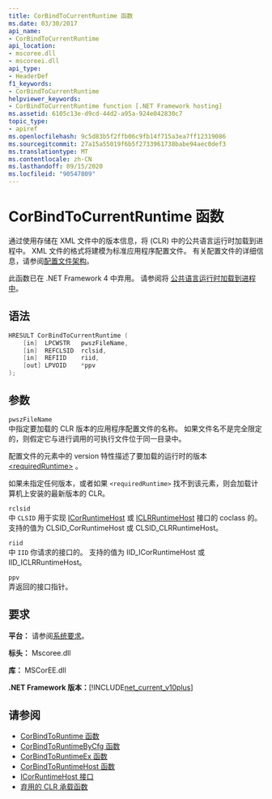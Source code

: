 ```yaml
---
title: CorBindToCurrentRuntime 函数
ms.date: 03/30/2017
api_name:
- CorBindToCurrentRuntime
api_location:
- mscoree.dll
- mscoreei.dll
api_type:
- HeaderDef
f1_keywords:
- CorBindToCurrentRuntime
helpviewer_keywords:
- CorBindToCurrentRuntime function [.NET Framework hosting]
ms.assetid: 6105c13e-d9cd-44d2-a95a-924e042830c7
topic_type:
- apiref
ms.openlocfilehash: 9c5d83b5f2ffb06c9fb14f715a3ea7ff12319086
ms.sourcegitcommit: 27a15a55019f6b5f2733961738babe94aec0def3
ms.translationtype: MT
ms.contentlocale: zh-CN
ms.lasthandoff: 09/15/2020
ms.locfileid: "90547809"
---
```

# <a name="corbindtocurrentruntime-function"></a>CorBindToCurrentRuntime 函数
通过使用存储在 XML 文件中的版本信息，将 (CLR) 中的公共语言运行时加载到进程中。 XML 文件的格式将建模为标准应用程序配置文件。 有关配置文件的详细信息，请参阅[配置文件架构](../../configure-apps/file-schema/index.md)。  
  
 此函数已在 .NET Framework 4 中弃用。 请参阅将 [公共语言运行时加载到进程中](/previous-versions/dotnet/netframework-4.0/01918c6x(v=vs.100))。  
  
## <a name="syntax"></a>语法  
  
```cpp  
HRESULT CorBindToCurrentRuntime (  
    [in]  LPCWSTR   pwszFileName,  
    [in]  REFCLSID  rclsid,  
    [in]  REFIID    riid,  
    [out] LPVOID    *ppv  
);  
```  
  
## <a name="parameters"></a>参数  
 `pwszFileName`  
 中指定要加载的 CLR 版本的应用程序配置文件的名称。 如果文件名不是完全限定的，则假定它与进行调用的可执行文件位于同一目录中。  
  
 配置文件的元素中的 version 特性描述了要加载的运行时的版本 [\<requiredRuntime>](../../configure-apps/file-schema/startup/requiredruntime-element.md) 。  
  
 如果未指定任何版本，或者如果 `<requiredRuntime>` 找不到该元素，则会加载计算机上安装的最新版本的 CLR。  
  
 `rclsid`  
 中 `CLSID` 用于实现 [ICorRuntimeHost](icorruntimehost-interface.md) 或 [ICLRRuntimeHost](iclrruntimehost-interface.md) 接口的 coclass 的。 支持的值为 CLSID_CorRuntimeHost 或 CLSID_CLRRuntimeHost。  
  
 `riid`  
 中 `IID` 你请求的接口的。 支持的值为 IID_ICorRuntimeHost 或 IID_ICLRRuntimeHost。  
  
 `ppv`  
 弄返回的接口指针。  
  
## <a name="requirements"></a>要求  
 **平台：** 请参阅[系统要求](../../get-started/system-requirements.md)。  
  
 **标头：** Mscoree.dll  
  
 **库：** MSCorEE.dll  
  
 **.NET Framework 版本：**[!INCLUDE[net_current_v10plus](../../../../includes/net-current-v10plus-md.md)]  
  
## <a name="see-also"></a>请参阅

- [CorBindToRuntime 函数](corbindtoruntime-function.md)
- [CorBindToRuntimeByCfg 函数](corbindtoruntimebycfg-function.md)
- [CorBindToRuntimeEx 函数](corbindtoruntimeex-function.md)
- [CorBindToRuntimeHost 函数](corbindtoruntimehost-function.md)
- [ICorRuntimeHost 接口](icorruntimehost-interface.md)
- [弃用的 CLR 承载函数](deprecated-clr-hosting-functions.md)

